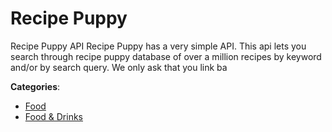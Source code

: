# Recipe Puppy


Recipe Puppy API Recipe Puppy has a very simple API.  This api lets you search through recipe puppy database of over a million recipes by keyword and/or by search query.  We only ask that you link ba



**Categories**:
- [Food](https://github.com/apis-list/apis-list#food)
- [Food & Drinks](https://github.com/apis-list/apis-list#food-and-drinks)






